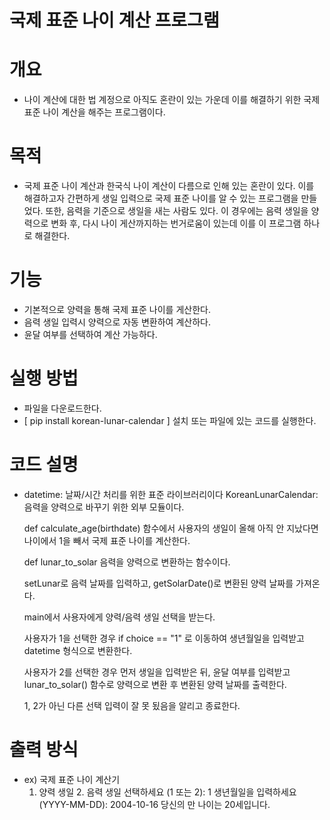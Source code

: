 # 국제 표준 나이 계산 프로그램

# 개요
- 나이 계산에 대한 법 계정으로 아직도 혼란이 있는 가운데 이를 해결하기 위한 국제 표준 나이 계산을 해주는 프로그램이다.

# 목적
- 국제 표준 나이 계산과 한국식 나이 계산이 다름으로 인해 있는 혼란이 있다. 이를 해결하고자 간편하게 생일 입력으로 국제 표준 나이를 알 수 있는 프로그램을 만들었다.
  또한, 음력을 기준으로 생일을 새는 사람도 있다. 이 경우에는 음력 생일을 양력으로 변화 후, 다시 나이 게산까지하는 번거로움이 있는데 이를 이 프로그램 하나로 해결한다. 

# 기능
- 기본적으로 양력을 통해 국제 표준 나이를 게산한다.
- 음력 생일 입력시 양력으로 자동 변환하여 계산하다.
- 윤달 여부를 선택하여 계산 가능하다.

# 실행 방법
- 파일을 다운로드한다.
- [ pip install korean-lunar-calendar ] 설치 또는 파일에 있는 코드를 실행한다.

# 코드 설명
- datetime: 날짜/시간 처리를 위한 표준 라이브러리이다
  KoreanLunarCalendar: 음력을 양력으로 바꾸기 위한 외부 모듈이다.

  def calculate_age(birthdate) 함수에서 사용자의 생일이 올해 아직 안 지났다면 나이에서 1을 빼서 국제 표준 나이를 계산한다.

  def lunar_to_solar 음력을 양력으로 변환하는 함수이다.

  setLunar로 음력 날짜를 입력하고, getSolarDate()로 변환된 양력 날짜를 가져온다.

  main에서 사용자에게 양력/음력 생일 선택을 받는다.

  사용자가 1을 선택한 경우 if choice == "1" 로 이동하여 생년월일을 입력받고 datetime 형식으로 변환한다.

  사용자가 2를 선택한 경우 먼저 생일을 입력받은 뒤, 윤달 여부를 입력받고 lunar_to_solar() 함수로 양력으로 변환 후 변환된 양력 날짜를 출력한다.

  1, 2가 아닌 다른 선택 입력이 잘 못 됬음을 알리고 종료한다.


  
# 출력 방식
- ex)
  국제 표준 나이 계산기 
  1. 양력 생일 2. 음력 생일
  선택하세요 (1 또는 2): 1
  생년월일을 입력하세요 (YYYY-MM-DD): 2004-10-16
  당신의 만 나이는 20세입니다.


